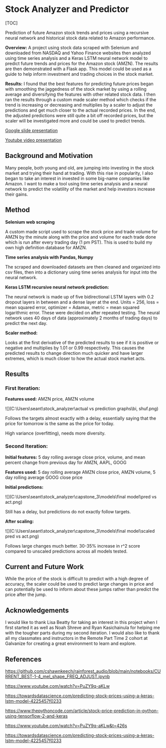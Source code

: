 # Stock Analyzer and Predictor

[TOC]

Prediction of future Amazon stock trends and prices using a recursive neural network and historical stock data related to Amazon performance.

**Overview:** A project using stock data scraped with Selenium and downloaded from NASDAQ and Yahoo Finance websites then analyzed using time series analysis and a Keras LSTM neural network model to predict future trends and prices for the Amazon stock (AMZN). The results are then demonstrated with a Flask app. This model could be used as a guide to help inform investment and trading choices in the stock market.

**Results:** I found that the best features for predicting future prices began with smoothing the jaggedness of the stock market by using a rolling average and diversifying the features with other related stock data. I then ran the results through a custom made scaler method which checks if the trend is increasing or decreasing and multiplies by a scaler to adjust the predictions and get much closer to the actual recorded prices. In the end, the adjusted predictions were still quite a bit off recorded prices, but the scaler will be investigated more and could be used to predict trends.

[Google slide presentation](https://docs.google.com/presentation/d/11U0RmnSMoXtRPwjT8FSqfppO0JOVBeGqeniUY8rMYaQ/edit?usp=sharing)

[Youtube video presentation](https://www.youtube.com/watch?v=7UKiBRLuKeM&list=PLs8Sv4AQpgXpVj9fIoIUVD_6SMG8BQIL2&index=6)

## Background and Motivation

Many people, both young and old, are jumping into investing in the stock market and trying their hand at trading. With this rise in popularity, I also began to take an interest in invested in some big-name companies like Amazon. I want to make a tool using time series analysis and a neural network to predict the volatility of the market and help investors increase their gains.

## Method

**Selenium web scraping**

A custom made script used to scrape the stock price and trade volume for AMZN by the minute along with the price and volume for each trade done which is run after every trading day (1 pm PST). This is used to build my own high definition database for AMZN.

**Time series analysis with Pandas, Numpy**

The scraped and downloaded datasets are then cleaned and organized into csv files, then into a dictionary using time series analysis for input into the neural network.

**Keras LSTM recursive neural network prediction:**

The neural network is made up of five bidirectional LSTM layers with 0.2 dropout layers in between and a dense layer at the end. Units = 256, loss = mean squared error, optimizer = Adamax, metric = mean squared logarithmic error. These were decided on after repeated testing. The neural network uses 40 days of data (approximately 2 months of trading days) to predict the next day.

**Scaler method:**

Looks at the first derivative of the predicted results to see if it is positive or negative and multiplies by 1.01 or 0.99 respectively. This causes the predicted results to change direction much quicker and have larger extremes, which is much closer to how the actual stock market acts.

## Results

### **First Iteration:**

**Features used:** AMZN price, AMZN volume

![](C:\Users\seant\stock_analyzer\actual vs prediction graphs\bi, shuf.png)

Follows the targets almost exactly with a delay, essentially saying that the price for tomorrow is the same as the price for today.

High variance (overfitting), needs more diversity.

### Second Iteration:

**Initial features:** 5 day rolling average close price, volume, and mean percent change from previous day for AMZN, AAPL, GOOG

**Features used:** 5 day rolling average AMZN close price, AMZN volume, 5 day rolling average GOOG close price

**Initial predictions:**



![](C:\Users\seant\stock_analyzer\capstone_3\models\final model\pred vs act.png)

Still has a delay, but predictions do not exactly follow targets.

**After scaling:**

![](C:\Users\seant\stock_analyzer\capstone_3\models\final model\scaled pred vs act.png)

Follows large changes much better. 30-35% increase in r^2 score compared to unscaled predictions across all models tested.

## Current and Future Work

While the price of the stock is difficult to predict with a high degree of accuracy, the scaler could be used to predict large changes in price and can potentially be used to inform about these jumps rather than predict the price after the jump.

## Acknowledgements

I would like to thank Lisa Beatty for taking an interest in this project when I first started it as well as Noah Shreve and Ryan Kasichainula for helping me with the tougher parts during my second iteration. I would also like to thank all my classmates and instructors in the Remote Part Time 2 cohort at Galvanize for creating a great environment to learn and explore.

## References

https://github.com/cshawnkeech/rainforest_audio/blob/main/notebooks/CURRENT_BEST-1-4_mel_shape_FREQ_ADJUST.ipynb

https://www.youtube.com/watch?v=PuZY9q-aKLw

https://towardsdatascience.com/predicting-stock-prices-using-a-keras-lstm-model-4225457f0233

https://www.thepythoncode.com/article/stock-price-prediction-in-python-using-tensorflow-2-and-keras

https://www.youtube.com/watch?v=PuZY9q-aKLw&t=426s

https://towardsdatascience.com/predicting-stock-prices-using-a-keras-lstm-model-4225457f0233